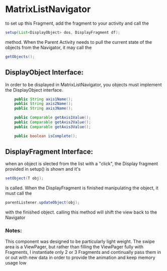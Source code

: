 # MatrixListNavigator
to set up this Fragment, add the fragment to your activity and call the 
```java
setup(List<DisplayObject> dos, DisplayFragment df);
```
method. When the Parent Activity needs to pull the current state of the objects from the Navigator, it may call the
```java
getObjects();
```

## DisplayObject Interface:
In order to be displayed in MatrixListNavigator, you objects must implement the DisplayObject interface. 

```java 
    public String axis1Name();
    public String axis2Name();
    public String axis3Name();

    public Comparable getAxis1Value();
    public Comparable getAxis2Value();
    public Comparable getAxis3Value();

    public boolean isComplete();
```

## DisplayFragment Interface:
when an object is slected from the list with a "click", the Display fragment provided in setup() is shown and it's
```java
setObject(T obj);
```
is called. When the DisplayFragment is finished manipulating the object, it must call the 
```java
parentListener.updateObject(obj);
```
with the finished object. calling this method will shift the view back to the Navigator



### Notes:
This component was designed to be particularly light weight. The swipe area is a ViewPager, but rather than filling the ViewPager fully with Fragments, I instantiate only 2 or 3 Fragments and continually pass them in or out with new data in order to provide the animation and keep memory usage low
